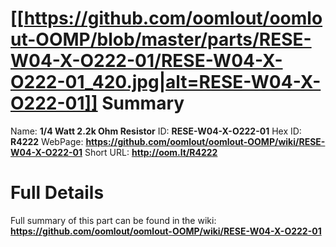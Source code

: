 
[[https://github.com/oomlout/oomlout-OOMP/blob/master/parts/RESE-W04-X-O222-01/RESE-W04-X-O222-01_420.jpg|alt=RESE-W04-X-O222-01]] 
Summary
=================

Name: __1/4 Watt 2.2k Ohm Resistor__
ID: __RESE-W04-X-O222-01__
Hex ID: __R4222__
WebPage: __https://github.com/oomlout/oomlout-OOMP/wiki/RESE-W04-X-O222-01__
Short URL: __http://oom.lt/R4222__

Full Details
==========================
Full summary of this part can be found in the wiki:   
__https://github.com/oomlout/oomlout-OOMP/wiki/RESE-W04-X-O222-01__   


